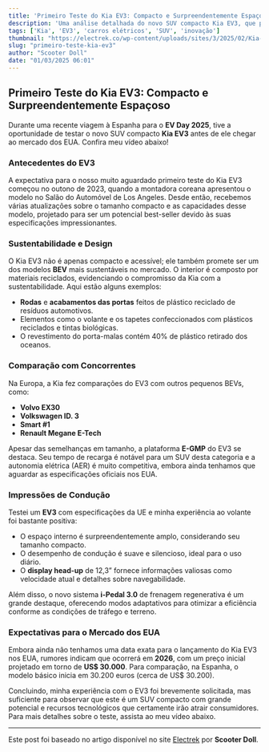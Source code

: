 ```yaml
---
title: 'Primeiro Teste do Kia EV3: Compacto e Surpreendentemente Espaçoso'
description: 'Uma análise detalhada do novo SUV compacto Kia EV3, que promete surpreender no mercado dos EUA.'
tags: ['Kia', 'EV3', 'carros elétricos', 'SUV', 'inovação']
thumbnail: "https://electrek.co/wp-content/uploads/sites/3/2025/02/Kia-EV3-US-front-side-far-low.jpg?quality=82&strip=all&w=1400"
slug: "primeiro-teste-kia-ev3"
author: "Scooter Doll"
date: "01/03/2025 06:01"
---
```


## Primeiro Teste do Kia EV3: Compacto e Surpreendentemente Espaçoso

Durante uma recente viagem à Espanha para o **EV Day 2025**, tive a oportunidade de testar o novo SUV compacto **Kia EV3** antes de ele chegar ao mercado dos EUA. Confira meu vídeo abaixo!

### Antecedentes do EV3
A expectativa para o nosso muito aguardado primeiro teste do Kia EV3 começou no outono de 2023, quando a montadora coreana apresentou o modelo no Salão do Automóvel de Los Angeles. Desde então, recebemos várias atualizações sobre o tamanho compacto e as capacidades desse modelo, projetado para ser um potencial best-seller devido às suas especificações impressionantes.

### Sustentabilidade e Design
O Kia EV3 não é apenas compacto e acessível; ele também promete ser um dos modelos **BEV** mais sustentáveis no mercado. O interior é composto por materiais reciclados, evidenciando o compromisso da Kia com a sustentabilidade. Aqui estão alguns exemplos:
- **Rodas** e **acabamentos das portas** feitos de plástico reciclado de resíduos automotivos.
- Elementos como o volante e os tapetes confeccionados com plásticos reciclados e tintas biológicas.
- O revestimento do porta-malas contém 40% de plástico retirado dos oceanos.

### Comparação com Concorrentes
Na Europa, a Kia fez comparações do EV3 com outros pequenos BEVs, como:
- **Volvo EX30**
- **Volkswagen ID. 3**
- **Smart #1**
- **Renault Megane E-Tech**

Apesar das semelhanças em tamanho, a plataforma **E-GMP** do EV3 se destaca. Seu tempo de recarga é notável para um SUV desta categoria e a autonomia elétrica (AER) é muito competitiva, embora ainda tenhamos que aguardar as especificações oficiais nos EUA.

### Impressões de Condução
Testei um **EV3** com especificações da UE e minha experiência ao volante foi bastante positiva:
- O espaço interno é surpreendentemente amplo, considerando seu tamanho compacto.
- O desempenho de condução é suave e silencioso, ideal para o uso diário.
- O **display head-up** de 12,3” fornece informações valiosas como velocidade atual e detalhes sobre navegabilidade.

Além disso, o novo sistema **i-Pedal 3.0** de frenagem regenerativa é um grande destaque, oferecendo modos adaptativos para otimizar a eficiência conforme as condições de tráfego e terreno.

### Expectativas para o Mercado dos EUA
Embora ainda não tenhamos uma data exata para o lançamento do Kia EV3 nos EUA, rumores indicam que ocorrerá em **2026**, com um preço inicial projetado em torno de **US$ 30.000**. Para comparação, na Espanha, o modelo básico inicia em 30.200 euros (cerca de US$ 30.200).

Concluindo, minha experiência com o EV3 foi brevemente solicitada, mas suficiente para observar que este é um SUV compacto com grande potencial e recursos tecnológicos que certamente irão atrair consumidores. Para mais detalhes sobre o teste, assista ao meu vídeo abaixo.

---
Este post foi baseado no artigo disponível no site [Electrek](https://electrek.co/2025/02/27/first-drive-kia-ev3-before-it-hits-us-compact-thats-sneaky-big-inside-video/) por **Scooter Doll**.